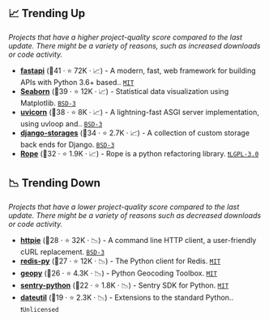 ## 📈 Trending Up

_Projects that have a higher project-quality score compared to the last update. There might be a variety of reasons, such as increased downloads or code activity._

- <b><a href="https://github.com/tiangolo/fastapi">fastapi</a></b> (🥇41 ·  ⭐ 72K · 📈) - A modern, fast, web framework for building APIs with Python 3.6+ based.. <code><a href="http://bit.ly/34MBwT8">MIT</a></code>
- <b><a href="https://github.com/mwaskom/seaborn">Seaborn</a></b> (🥇39 ·  ⭐ 12K · 📈) - Statistical data visualization using Matplotlib. <code><a href="http://bit.ly/3aKzpTv">BSD-3</a></code>
- <b><a href="https://github.com/encode/uvicorn">uvicorn</a></b> (🥇38 ·  ⭐ 8K · 📈) - A lightning-fast ASGI server implementation, using uvloop and.. <code><a href="http://bit.ly/3aKzpTv">BSD-3</a></code>
- <b><a href="https://github.com/jschneier/django-storages">django-storages</a></b> (🥇34 ·  ⭐ 2.7K · 📈) - A collection of custom storage back ends for Django. <code><a href="http://bit.ly/3aKzpTv">BSD-3</a></code>
- <b><a href="https://github.com/python-rope/rope">Rope</a></b> (🥇32 ·  ⭐ 1.9K · 📈) - Rope is a python refactoring library. <code><a href="http://bit.ly/37RvQcA">❗️LGPL-3.0</a></code>

## 📉 Trending Down

_Projects that have a lower project-quality score compared to the last update. There might be a variety of reasons such as decreased downloads or code activity._

- <b><a href="https://github.com/httpie/cli">httpie</a></b> (🥈28 ·  ⭐ 32K · 📉) - A command line HTTP client, a user-friendly cURL replacement. <code><a href="http://bit.ly/3aKzpTv">BSD-3</a></code>
- <b><a href="https://github.com/redis/redis-py">redis-py</a></b> (🥈27 ·  ⭐ 12K · 📉) - The Python client for Redis. <code><a href="http://bit.ly/34MBwT8">MIT</a></code>
- <b><a href="https://github.com/geopy/geopy">geopy</a></b> (🥇26 ·  ⭐ 4.3K · 📉) - Python Geocoding Toolbox. <code><a href="http://bit.ly/34MBwT8">MIT</a></code>
- <b><a href="https://github.com/getsentry/sentry-python">sentry-python</a></b> (🥉22 ·  ⭐ 1.8K · 📉) - Sentry SDK for Python. <code><a href="http://bit.ly/34MBwT8">MIT</a></code>
- <b><a href="https://github.com/dateutil/dateutil">dateutil</a></b> (🥉19 ·  ⭐ 2.3K · 📉) - Extensions to the standard Python.. <code>❗Unlicensed</code>

